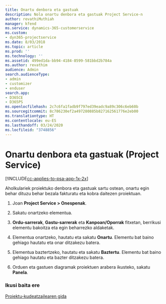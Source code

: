 ```yaml
---
title: Onartu denbora eta gastuak
description: Nola onartu denbora eta gastuak Project Service-n
author: revathiMuthiah
manager: kfend
ms.service: dynamics-365-customerservice
ms.custom:
- dyn365-projectservice
ms.date: 8/03/2018
ms.topic: article
ms.prod: ''
ms.technology: ''
ms.assetid: 499ed1da-bb94-4184-8599-581bbd2b784a
ms.author: revathim
audience: Admin
search.audienceType:
- admin
- customizer
- enduser
search.app:
- D365CE
- D365PS
ms.openlocfilehash: 2c7c6fa1fadb9f797ed39eadc9a89c306c6eb60b
ms.sourcegitcommit: 8c786230ef2a497280885b827162561776e2eb00
ms.translationtype: HT
ms.contentlocale: eu-ES
ms.lasthandoff: 03/24/2020
ms.locfileid: "3748856"
---
```

# <a name="approve-time-and-expenses-project-service"></a>Onartu denbora eta gastuak (Project Service)

[!INCLUDE[cc-applies-to-psa-app-1x-2x](../includes/cc-applies-to-psa-app-1x-2x.md)]

Aholkulariek proiektuko denbora eta gastuak sartu ostean, onartu egin behar dituzu behar bezala fakturatu eta kobra daitezen proiektuan.  
  
1.  Joan **Project Service > Onespenak**.  
  
2.  Sakatu onartzeko elementua.  
  
3.  **Ordu-sarrerak**, **Gastu-sarrerak** eta **Kanpoan/Oporrak** fitxetan, berrikusi elementu bakoitza eta egin beharrezko aldaketak.  
  
4.  Elementua onartzeko, hautatu eta sakatu **Onartu**. Elementu bat baino gehiago hautatu eta onar ditzakezu batera.  
  
5.  Elementua baztertzeko, hautatu eta sakatu **Baztertu**. Elementu bat baino gehiago hautatu eta bazter ditzakezu batera.  
  
6.  Orduen eta gastuen diagramak proiektuen arabera ikusteko, sakatu **Panela**.  
  
### <a name="see-also"></a>Ikusi baita ere  
 [Proiektu-kudeatzailearen gida](../project-service/project-manager-guide.md)
